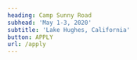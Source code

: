 ```yaml
---
heading: Camp Sunny Road
subhead: 'May 1-3, 2020'
subtitle: 'Lake Hughes, California'
button: APPLY
url: /apply
---
```


